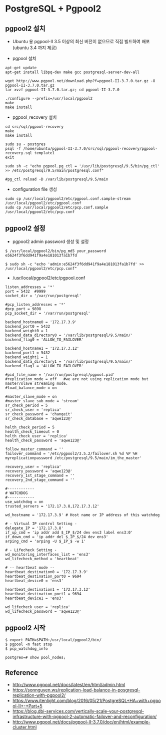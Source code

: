 # PostgreSQL + Pgpool2

## pgpool2 설치
- Ubuntu 용 pgpool-II 3.5 이상의 최신 버전이 없으므로 직접 빌드하여 배포(ubuntu 3.4 까지 제공)

- pgpool 설치
```
apt-get update
apt-get install libpq-dev make gcc postgresql-server-dev-all

wget http://www.pgpool.net/download.php?f=pgpool-II-3.7.0.tar.gz -O pgpool-II-3.7.0.tar.gz
tar xvzf pgpool-II-3.7.0.tar.gz; cd pgpool-II-3.7.0

./configure --prefix=/usr/local/pgpool2
make
make install
```

- pgpool_recovery 설치
```
cd src/sql/pgpool-recovery
make
make install

sudo su - postgres
psql -f /home/ubuntu/pgpool-II-3.7.0/src/sql/pgpool-recovery/pgpool-recovery.sql template1
exit

sudo sh -c "echo pgpool.pg_ctl = '/usr/lib/postgresql/9.5/bin/pg_ctl' >> /etc/postgresql/9.5/main/postgresql.conf"

#pg_ctl reload -D /var/lib/postgresql/9.5/main
```

- configuration file 생성
```
sudo cp /usr/local/pgpool2/etc/pgpool.conf.sample-stream /usr/local/pgpool2/etc/pgpool.conf
sudo cp /usr/local/pgpool2/etc/pcp.conf.sample /usr/local/pgpool2/etc/pcp.conf
```

## pgpool2 설정
- pgpool2 admin password 생성 및 설정
```
$ /usr/local/pgpool2/bin/pg_md5 your_password
e5624f3f6dd941f9a4e181013fa1b7fd

$ sudo sh -c "echo 'admin:e5624f3f6dd941f9a4e181013fa1b7fd' >> /usr/local/pgpool2/etc/pcp.conf"
```

- /usr/local/pgpool2/etc/pgpool.conf
```
listen_addresses = '*'
port = 5432  #9999
socket_dir = '/var/run/postgresql'

#pcp_listen_addresses = '*'
#pcp_port = 9898
pcp_socket_dir = '/var/run/postgresql'

backend_hostname0 = '172.17.3.9'
backend_port0 = 5432 
backend_weight0 = 1
backend_data_directory0 = '/var/lib/postgresql/9.5/main/'
backend_flag0 = 'ALLOW_TO_FAILOVER'

backend_hostname1 = '172.17.3.12'
backend_port1 = 5432
backend_weight1 = 1
backend_data_directory1 = '/var/lib/postgresql/9.5/main/'
backend_flag1 = 'ALLOW_TO_FAILOVER'

#pid_file_name = '/var/run/postgresql/pgpool.pid'
#replication_mode = off   #we are not using replication mode but master/slave streaming mode.
#load_balance_mode = on

#master_slave_mode = on
#master_slave_sub_mode = 'stream'
sr_check_period = 5
sr_check_user = 'replica'
sr_check_password = 'changeit'
sr_check_database = 'aqwe123@'

helth_check_period = 5
health_check_timeout = 0
helth_check_user = 'replica'
health_check_password = 'aqwe123@'

follow_master_command = ''
failover_command = '/etc/pgpool2/3.5.2/failover.sh %d %P %H myreplicationpassword /etc/postgresql/9.5/main/im_the_master'

recovery_user = 'replica'
recovery_password = 'aqwe123@'
recovery_1st_stage_command = ''
recovery_2nd_stage_command = ''

#------------
# WATCHDOG
#------------
use_watchdog = on
trusted_servers = '172.17.3.8,172.17.3.12'

wd_hostname = '172.17.3.9' # Host name or IP address of this watchdog

# - Virtual IP control Setting -
delegate_IP = '172.17.3.8'
if_up_cmd = 'ip addr add $_IP_$/24 dev ens3 label ens3:0'
if_down_cmd = 'ip addr del $_IP_$/24 dev ens3'
arping_cmd = 'arping -U $_IP_$ -w 1'

# - Lifecheck Setting -
wd_monitoring_interfaces_list = 'ens3'  
wd_lifecheck_method = 'heartbeat'

# -- heartbeat mode --
heartbeat_destination0 = '172.17.3.9'
heartbeat_destination_port0 = 9694
heartbeat_device0 = 'ens3'

heartbeat_destination1 = '172.17.3.12'
heartbeat_destination_port1 = 9694
heartbeat_device1 = 'ens3'

wd_lifecheck_user = 'replica'
wd_lifecheck_password = 'aqwe123@'
```



## pgpool2 시작
```
$ export PATH=$PATH:/usr/local/pgpool2/bin/
$ pgpool -m fast stop
$ pcp_watchdog_info

postgres=# show pool_nodes;
```

## Reference
- http://www.pgpool.net/docs/latest/en/html/admin.html
- https://sonnguyen.ws/replication-load-balance-in-posgresql-replication-with-pgpool2/
- https://www.itenlight.com/blog/2016/05/21/PostgreSQL+HA+with+pgpool-II+-+Part+5
- https://blog.dbi-services.com/vertically-scale-your-postgresql-infrastructure-with-pgpool-2-automatic-failover-and-reconfiguration/
- http://www.pgpool.net/docs/pgpool-II-3.7.0/doc/en/html/example-cluster.html

